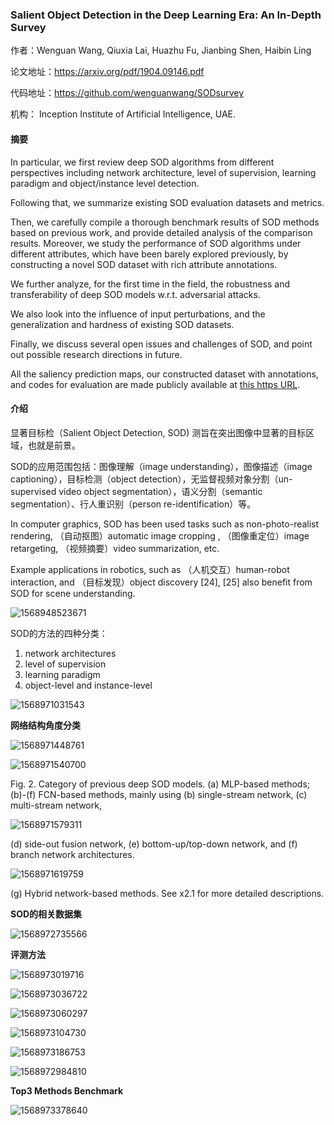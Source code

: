### Salient Object Detection in the Deep Learning Era: An In-Depth Survey

作者：Wenguan Wang, Qiuxia Lai, Huazhu Fu, Jianbing Shen, Haibin Ling

论文地址：https://arxiv.org/pdf/1904.09146.pdf

代码地址：https://github.com/wenguanwang/SODsurvey 

机构： Inception Institute of Artificial Intelligence, UAE. 



#### 摘要

In particular, we first review deep SOD algorithms from different perspectives including network architecture, level of supervision, learning paradigm and object/instance level detection. 

Following that, we summarize existing SOD evaluation datasets and metrics. 

Then, we carefully compile a thorough benchmark results of SOD methods based on previous work, and provide detailed analysis of the comparison results. Moreover, we study the performance of SOD algorithms under different attributes, which have been barely explored previously, by constructing a novel SOD dataset with rich attribute annotations. 

We further analyze, for the first time in the field, the robustness and transferability of deep SOD models w.r.t. adversarial attacks. 

We also look into the influence of input perturbations, and the generalization and hardness of existing SOD datasets. 

Finally, we discuss several open issues and challenges of SOD, and point out possible research directions in future. 

All the saliency prediction maps, our constructed dataset with annotations, and codes for evaluation are made publicly available at [this https URL](https://github.com/wenguanwang/SODsurvey).



#### 介绍

显著目标检（Salient Object Detection, SOD) 测旨在突出图像中显著的目标区域，也就是前景。

SOD的应用范围包括：图像理解（image understanding），图像描述（image captioning），目标检测（object detection），无监督视频对象分割（un-supervised video object segmentation），语义分割（semantic segmentation）、行人重识别（person re-identification）等。

 In computer graphics, SOD has been used tasks such as non-photo-realist rendering, （自动抠图）automatic image cropping , （图像重定位）image retargeting, （视频摘要）video summarization, etc. 

Example applications in robotics, such as （人机交互）human-robot interaction, and （目标发现）object discovery [24], [25] also benefit from SOD for scene understanding.



![1568948523671](C:\Users\j00496872\Desktop\Notes\raw_images\1568948523671.png)

SOD的方法的四种分类：

1. network architectures
2. level of supervision
3. learning paradigm
4. object-level and instance-level

![1568971031543](C:\Users\j00496872\Desktop\Notes\raw_images\1568971031543.png)



**网络结构角度分类**



![1568971448761](C:\Users\j00496872\Desktop\Notes\raw_images\1568971448761.png)

![1568971540700](C:\Users\j00496872\Desktop\Notes\raw_images\1568971540700.png)

Fig. 2. Category of previous deep SOD models. (a) MLP-based methods; (b)-(f) FCN-based methods, mainly using (b) single-stream network, (c) multi-stream network,

![1568971579311](C:\Users\j00496872\Desktop\Notes\raw_images\1568971579311.png)

 (d) side-out fusion network, (e) bottom-up/top-down network, and (f) branch network architectures. 

![1568971619759](C:\Users\j00496872\Desktop\Notes\raw_images\1568971619759.png)

(g) Hybrid network-based methods. See x2.1 for more detailed descriptions.



**SOD的相关数据集**

![1568972735566](C:\Users\j00496872\Desktop\Notes\raw_images\1568972735566.png)



**评测方法**

![1568973019716](C:\Users\j00496872\Desktop\Notes\raw_images\1568973019716.png)

![1568973036722](C:\Users\j00496872\Desktop\Notes\raw_images\1568973036722.png)

![1568973060297](C:\Users\j00496872\Desktop\Notes\raw_images\1568973060297.png)

![1568973104730](C:\Users\j00496872\Desktop\Notes\raw_images\1568973104730.png)

![1568973186753](C:\Users\j00496872\Desktop\Notes\raw_images\1568973186753.png)

![1568972984810](C:\Users\j00496872\Desktop\Notes\raw_images\1568972984810.png)

**Top3 Methods Benchmark**

![1568973378640](C:\Users\j00496872\Desktop\Notes\raw_images\1568973378640.png)